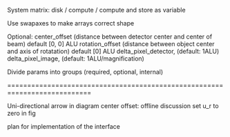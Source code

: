 System matrix: disk / compute / compute and store as variable

Use swapaxes to make arrays correct shape

Optional:
center_offset (distance between detector center and center of beam) default [0, 0] ALU
rotation_offset (distance between object center and axis of rotatation) default [0] ALU
delta_pixel_detector, (default: 1ALU)
delta_pixel_image, (default: 1ALU/magnification)

Divide params into groups (required, optional, internal)

===========================================================================

Uni-directional arrow in diagram
center offset: offline discussion
set u_r to zero in fig

plan for implementation of the interface